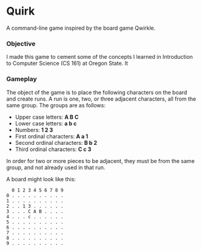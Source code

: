 # Quirk
A command-line game inspired by the board game Qwirkle.

### Objective
I made this game to cement some of the concepts I learned in Introduction to Computer Science (CS 161) at Oregon State. It 

### Gameplay
The object of the game is to place the following characters on the board and create runs. A run is one, two, or three adjacent characters, all from the same group. The groups are as follows:
  - Upper case letters: **A B C**
  - Lower case letters: **a b c**
  - Numbers: **1 2 3**
  - First ordinal characters: **A a 1**
  - Second ordinal characters: **B b 2**
  - Third ordinal characters: **C c 3**
  
In order for two or more pieces to be adjacent, they must be from the same group, and not already used in that run.

A board might look like this:

      0 1 2 3 4 5 6 7 8 9
    0 . . . . . . . . . .
    1 . . . . . . . . . .
    2 . . 1 3 . . . . . .
    3 . . . C A B . . . .
    4 . . . c . . . . . .
    5 . . . . . . . . . .
    6 . . . . . . . . . .
    7 . . . . . . . . . .
    8 . . . . . . . . . .
    9 . . . . . . . . . .
